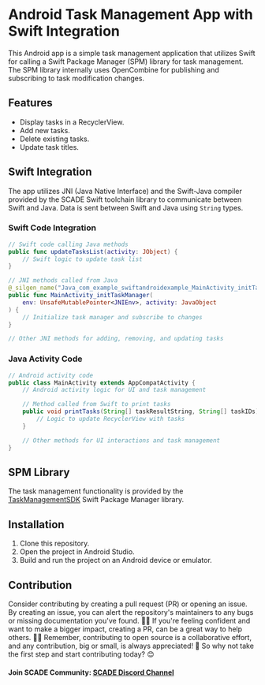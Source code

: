 # Android Task Management App with Swift Integration

This Android app is a simple task management application that utilizes Swift for calling a Swift Package Manager (SPM) library for task management. The SPM library internally uses OpenCombine for publishing and subscribing to task modification changes.

## Features

- Display tasks in a RecyclerView.
- Add new tasks.
- Delete existing tasks.
- Update task titles.

## Swift Integration

The app utilizes JNI (Java Native Interface) and the Swift-Java compiler provided by the SCADE Swift toolchain library to communicate between Swift and Java. Data is sent between Swift and Java using `String` types.

### Swift Code Integration

```swift
// Swift code calling Java methods
public func updateTasksList(activity: JObject) {
    // Swift logic to update task list
}

// JNI methods called from Java
@_silgen_name("Java_com_example_swiftandroidexample_MainActivity_initTaskManager")
public func MainActivity_initTaskManager(
    env: UnsafeMutablePointer<JNIEnv>, activity: JavaObject
) {
    // Initialize task manager and subscribe to changes
}

// Other JNI methods for adding, removing, and updating tasks
```

### Java Activity Code

```java
// Android activity code
public class MainActivity extends AppCompatActivity {
    // Android activity logic for UI and task management

    // Method called from Swift to print tasks
    public void printTasks(String[] taskResultString, String[] taskIDs) {
        // Logic to update RecyclerView with tasks
    }

    // Other methods for UI interactions and task management
}
```

## SPM Library

The task management functionality is provided by the [TaskManagementSDK](https://github.com/6vedant/TaskManagementSDK) Swift Package Manager library.

## Installation

1. Clone this repository.
2. Open the project in Android Studio.
3. Build and run the project on an Android device or emulator.

## Contribution

<p>Consider contributing by creating a pull request (PR) or opening an issue. By creating an issue, you can alert the repository's maintainers to any bugs or missing documentation you've found. 🐛📝 If you're feeling confident and want to make a bigger impact, creating a PR, can be a great way to help others. 📖💡 Remember, contributing to open source is a collaborative effort, and any contribution, big or small, is always appreciated! 🙌 So why not take the first step and start contributing today? 😊</p>

#### Join SCADE Community: [SCADE Discord Channel](https://discord.gg/6PRedqCK)

